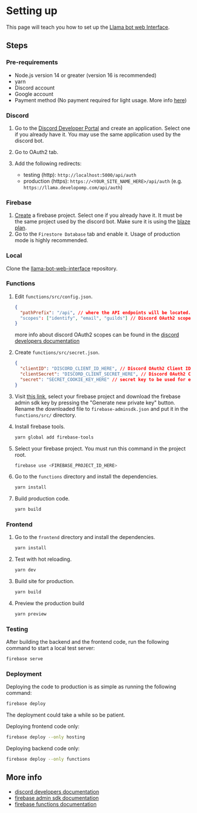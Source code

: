 # Setting up

This page will teach you how to set up the [Llama bot web Interface](https://github.com/llama-bot/llama-bot-web-interface).

## Steps

### Pre-requirements

- Node.js version 14 or greater (version 16 is recommended)
- yarn
- Discord account
- Google account
- Payment method (No payment required for light usage. More info [here](https://firebase.google.com/pricing))

### Discord

1. Go to the [Discord Developer Portal](https://discord.com/developers/applications) and create an application. Select one if you already have it. You may use the same application used by the discord bot.
2. Go to OAuth2 tab.
3. Add the following redirects:

   - testing (http): `http://localhost:5000/api/auth`
   - production (https): `https://<YOUR_SITE_NAME_HERE>/api/auth` (e.g. `https://llama.developomp.com/api/auth`)

### Firebase

1.  [Create](https://console.firebase.google.com) a firebase project. Select one if you already have it. It must be the same project used by the discord bot. Make sure it is using the [blaze plan](https://firebase.google.com/pricing).
2.  Go to the `Firestore Database` tab and enable it. Usage of production mode is highly recommended.

### Local

Clone the [llama-bot-web-interface](https://github.com/llama-bot/llama-bot-web-interface) repository.

### Functions

1. Edit `functions/src/config.json`.

   ```json title="functions/src/config.json (default values)"
   {
     "pathPrefix": "/api", // where the API endpoints will be located. Set it to "/" if it's on another domain (example: api.example.com)
     "scopes": ["identify", "email", "guilds"] // Discord OAuth2 scopes.
   }
   ```

   more info about discord OAuth2 scopes can be found in the [discord developers documentation](https://discord.com/developers/docs/topics/oauth2#shared-resources-oauth2-scopes)

2. Create `functions/src/secret.json`.

   ```json title="functions/src/secret.json"
   {
     "clientID": "DISCORD_CLIENT_ID_HERE", // Discord OAuth2 Client ID
     "clientSecret": "DISCORD_CLIENT_SECRET_HERE", // Discord OAuth2 Client Secret
     "secret": "SECRET_COOKIE_KEY_HERE" // secret key to be used for express session security
   }
   ```

3. Visit [this link](https://console.firebase.google.com/project/_/settings/serviceaccounts/adminsdk), select your firebase project and download the firebase admin sdk key by pressing the "Generate new private key" button. Rename the downloaded file to `firebase-adminsdk.json` and put it in the `functions/src/` directory.

4. Install firebase tools.

   ```bash
   yarn global add firebase-tools
   ```

5. Select your firebase project. You must run this command in the project root.

   ```bash
   firebase use <FIREBASE_PROJECT_ID_HERE>
   ```

6. Go to the `functions` directory and install the dependencies.

   ```bash
   yarn install
   ```

7. Build production code.

   ```bash
   yarn build
   ```

### Frontend

1. Go to the `frontend` directory and install the dependencies.

   ```bash
   yarn install
   ```

2. Test with hot reloading.

   ```bash
   yarn dev
   ```

3. Build site for production.

   ```bash
   yarn build
   ```

4. Preview the production build

   ```bash
   yarn preview
   ```

### Testing

After building the backend and the frontend code, run the following command to start a local test server:

```bash
firebase serve
```

### Deployment

Deploying the code to production is as simple as running the following command:

```bash
firebase deploy
```

The deployment could take a while so be patient.

Deploying frontend code only:

```bash
firebase deploy --only hosting
```

Deploying backend code only:

```bash
firebase deploy --only functions
```

## More info

- [discord developers documentation](https://discord.com/developers/docs)
- [firebase admin sdk documentation](https://firebase.google.com/docs)
- [firebase functions documentation](https://firebase.google.com/docs/functions/typescript)
